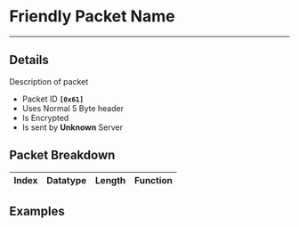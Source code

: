 # Friendly Packet Name #

---


## Details ##

Description of packet
  * Packet ID **`[0x61]`**
  * Uses Normal 5 Byte header
  * Is Encrypted
  * Is sent by **Unknown** Server

## Packet Breakdown ##
| Index | Datatype | Length | Function |
|:------|:---------|:-------|:---------|

## Examples ##